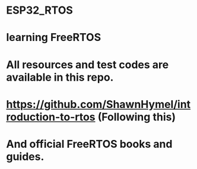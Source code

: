 # ESP32_RTOS

# learning FreeRTOS
# All resources and test codes are available in this repo.
# https://github.com/ShawnHymel/introduction-to-rtos  (Following this)
# And official FreeRTOS books and guides.
